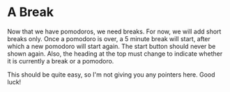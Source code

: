 # A Break

Now that we have pomodoros, we need breaks. For now, we will add short breaks
only. Once a pomodoro is over, a 5 minute break will start, after which a new
pomodoro will start again. The start button should never be shown again. Also,
the heading at the top must change to indicate whether it is currently a break
or a pomodoro.

This should be quite easy, so I'm not giving you any pointers here. Good luck!
